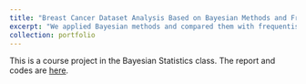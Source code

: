 ```yaml
---
title: "Breast Cancer Dataset Analysis Based on Bayesian Methods and Frequentist"
excerpt: "We applied Bayesian methods and compared them with frequentist approaches. <br/><img src='/images/process.png'>"
collection: portfolio
---
```


This is a course project in the Bayesian Statistics class. The report and codes are [here](/images/Bayesian-Statistics-project.html).

